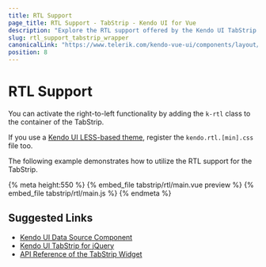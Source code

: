 ```yaml
---
title: RTL Support
page_title: RTL Support - TabStrip - Kendo UI for Vue
description: "Explore the RTL support offered by the Kendo UI TabStrip wrapper for Vue."
slug: rtl_support_tabstrip_wrapper
canonicalLink: "https://www.telerik.com/kendo-vue-ui/components/layout/globalization/"
position: 8
---
```


<div><WrapperBanner link="/kendo-vue-ui/components/layout/globalization"></WrapperBanner></div>    

# RTL Support

You can activate the right-to-left functionality by adding the `k-rtl` class to the container of the TabStrip.

If you use a [Kendo UI LESS-based theme](https://docs.telerik.com/kendo-ui/styles-and-layout/appearance-styling), register the `kendo.rtl.[min].css` file too.

The following example demonstrates how to utilize the RTL support for the TabStrip.

{% meta height:550 %}
{% embed_file tabstrip/rtl/main.vue preview %}
{% embed_file tabstrip/rtl/main.js %}
{% endmeta %}

## Suggested Links

* [Kendo UI Data Source Component](https://docs.telerik.com/kendo-ui/framework/datasource/overview)
* [Kendo UI TabStrip for jQuery](https://docs.telerik.com/kendo-ui/controls/navigation/tabstrip/overview)
* [API Reference of the TabStrip Widget](https://docs.telerik.com/kendo-ui/api/javascript/ui/tabstrip)
